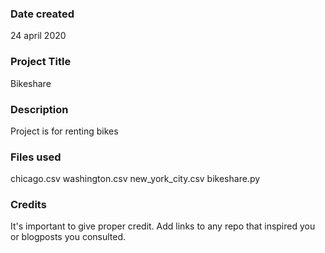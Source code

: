### Date created
24 april 2020

### Project Title
Bikeshare

### Description
Project is for renting bikes

### Files used
chicago.csv washington.csv new_york_city.csv bikeshare.py

### Credits
It's important to give proper credit. Add links to any repo that inspired you or blogposts you consulted.

